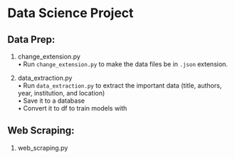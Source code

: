 # Data Science Project

## Data Prep:

1. change_extension.py <br />
• Run `change_extension.py` to make the data files be in `.json` extension.

3. data_extraction.py <br />
• Run `data_extraction.py` to extract the important data (title, authors, year, institution, and location) <br />
• Save it to a database <br />
• Convert it to df to train models with

## Web Scraping:

1. web_scraping.py

